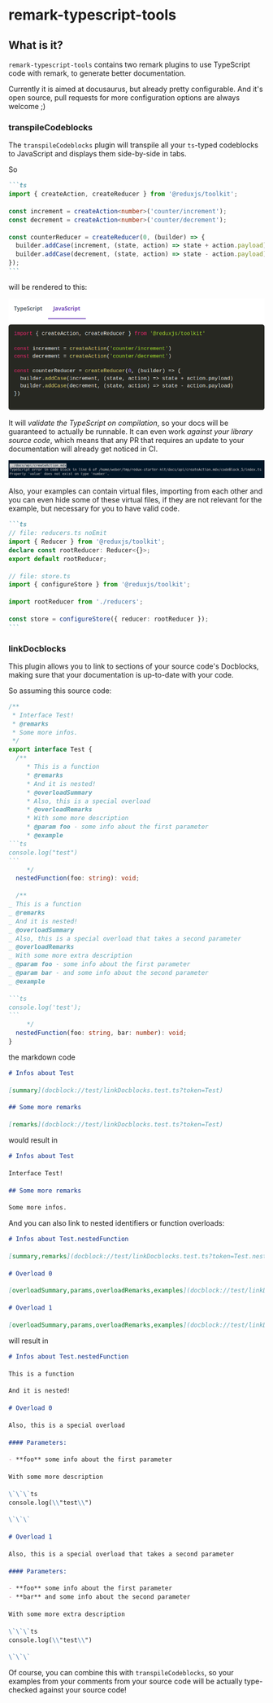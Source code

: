 # remark-typescript-tools

## What is it?

`remark-typescript-tools` contains two remark plugins to use TypeScript code with remark, to generate better documentation.

Currently it is aimed at docusaurus, but already pretty configurable. And it's open source, pull requests for more configuration options are always welcome ;)

### transpileCodeblocks

The `transpileCodeblocks` plugin will transpile all your `ts`-typed codeblocks to JavaScript and displays them side-by-side in tabs.

So

````md
```ts
import { createAction, createReducer } from '@reduxjs/toolkit';

const increment = createAction<number>('counter/increment');
const decrement = createAction<number>('counter/decrement');

const counterReducer = createReducer(0, (builder) => {
  builder.addCase(increment, (state, action) => state + action.payload);
  builder.addCase(decrement, (state, action) => state - action.payload);
});
```
````

will be rendered to this:

![an animations of tabs switching from TypeScript to JavaScript and back](./assets/tabs.gif)

It will _validate the TypeScript on compilation_, so your docs will be guaranteed to actually be runnable.
It can even work _against your library source code_, which means that any PR that requires an update to your documentation will already get noticed in CI.

![an image of a compilation error](./assets/compileError.png)

Also, your examples can contain virtual files, importing from each other and you can even hide some of these virtual files, if they are not relevant for the example, but necessary for you to have valid code.

````md
```ts
// file: reducers.ts noEmit
import { Reducer } from '@reduxjs/toolkit';
declare const rootReducer: Reducer<{}>;
export default rootReducer;

// file: store.ts
import { configureStore } from '@reduxjs/toolkit';

import rootReducer from './reducers';

const store = configureStore({ reducer: rootReducer });
```
````

### linkDocblocks

This plugin allows you to link to sections of your source code's Docblocks, making sure that your documentation is up-to-date with your code.

So assuming this source code:

````ts
/**
 * Interface Test!
 * @remarks
 * Some more infos.
 */
export interface Test {
  /**
     * This is a function
     * @remarks
     * And it is nested!
     * @overloadSummary
     * Also, this is a special overload
     * @overloadRemarks
     * With some more description
     * @param foo - some info about the first parameter
     * @example
```ts
console.log("test")
```
     */
  nestedFunction(foo: string): void;

  /**
_ This is a function
_ @remarks
_ And it is nested!
_ @overloadSummary
_ Also, this is a special overload that takes a second parameter
_ @overloadRemarks
_ With some more extra description
_ @param foo - some info about the first parameter
_ @param bar - and some info about the second parameter
_ @example

```ts
console.log('test');
```
     */
  nestedFunction(foo: string, bar: number): void;
}
````

the markdown code

```md
# Infos about Test

[summary](docblock://test/linkDocblocks.test.ts?token=Test)

## Some more remarks

[remarks](docblock://test/linkDocblocks.test.ts?token=Test)
```

would result in

```md
# Infos about Test

Interface Test!

## Some more remarks

Some more infos.
```

And you can also link to nested identifiers or function overloads:

```md
# Infos about Test.nestedFunction

[summary,remarks](docblock://test/linkDocblocks.test.ts?token=Test.nestedFunction)

# Overload 0

[overloadSummary,params,overloadRemarks,examples](docblock://test/linkDocblocks.test.ts?token=Test.nestedFunction&overload=0)

# Overload 1

[overloadSummary,params,overloadRemarks,examples](docblock://test/linkDocblocks.test.ts?token=Test.nestedFunction&overload=1)
```

will result in

```md
# Infos about Test.nestedFunction

This is a function

And it is nested!

# Overload 0

Also, this is a special overload

#### Parameters:

- **foo** some info about the first parameter

With some more description

\`\`\`ts
console.log(\\"test\\")

\`\`\`

# Overload 1

Also, this is a special overload that takes a second parameter

#### Parameters:

- **foo** some info about the first parameter
- **bar** and some info about the second parameter

With some more extra description

\`\`\`ts
console.log(\\"test\\")

\`\`\`
```

Of course, you can combine this with `transpileCodeblocks`, so your examples from your comments from your source code will be actually type-checked against your source code!
